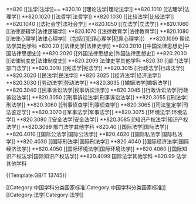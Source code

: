 ==820 [[法学|法学]]==
*820.10 [[理论法学|理论法学]]
**820.1010 [[法理学|法理学]]
**820.1020 [[法哲学|法哲学]]
**820.1030 [[比较法学|比较法学]]
**820.1040 [[法社会学|法社会学]]
**820.1050 [[立法学|立法学]]
**820.1060 [[法律逻辑学|法律逻辑学]]
**820.1070 [[法律教育学|法律教育学]]
**820.1080 [[法律心理学|法律心理学]]（包括[[犯罪心理学|犯罪心理学]]）
**820.1099 理论法学其他学科
*820.20 [[法律史学|法律史学]]
**820.2010 [[中国法律思想史|中国法律思想史]]
**820.2020 [[外国法律思想史|外国法律思想史]]
**820.2030 [[法律制度史|法律制度史]]
**820.2099 法律史学其他学科
*820.30 [[部门法学|部门法学]]
**820.3010 [[宪法学|宪法学]]
**820.3015 [[行政法学|行政法学]]
**820.3020 [[民法学|民法学]]
**820.3025 [[经济法学|经济法学]]
**820.3030 [[劳动法学|劳动法学]]
**820.3035 [[婚姻法学|婚姻法学]]
**820.3040 [[民事诉讼法学|民事诉讼法学]]
**820.3045 [[行政诉讼法学|行政诉讼法学]]
**820.3050 [[刑事诉讼法学|刑事诉讼法学]]
**820.3055 [[刑法学|刑法学]]
**820.3060 [[刑事侦查学|刑事侦查学]]
**820.3065 [[司法鉴定学|司法鉴定学]]
**820.3070 [[军事法学|军事法学]]
**820.3075 [[环境法学|环境法学]]
**820.3080 [[安全法学|安全法学]]
**820.3085 [[知识产权法学|知识产权法学]]
**820.3099 部门法学其他学科
*820.40 [[国际法学|国际法学]]
**820.4010 [[国际公法学|国际公法学]]
**820.4020 [[国际私法学|国际私法学]]
**820.4030 [[国际刑法学|国际刑法学]]
**820.4040 [[国际经济法学|国际经济法学]]
**820.4050 [[国际环境法学|国际环境法学]]
**820.4060 [[国际知识产权法学|国际知识产权法学]]
**820.4099 国际法学其他学科
*820.99 法学其他学科

{{Template:GB/T 13745}}

[[Category:中国学科分类国家标准|Category:中国学科分类国家标准]]
[[Category:法学|Category:法学]]